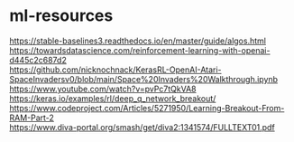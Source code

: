 # ml-resources
https://stable-baselines3.readthedocs.io/en/master/guide/algos.html <br>
https://towardsdatascience.com/reinforcement-learning-with-openai-d445c2c687d2 <br>
https://github.com/nicknochnack/KerasRL-OpenAI-Atari-SpaceInvadersv0/blob/main/Space%20Invaders%20Walkthrough.ipynb <br>
https://www.youtube.com/watch?v=pvPc7tQkVA8 <br>
https://keras.io/examples/rl/deep_q_network_breakout/ <br>
https://www.codeproject.com/Articles/5271950/Learning-Breakout-From-RAM-Part-2 <br>
https://www.diva-portal.org/smash/get/diva2:1341574/FULLTEXT01.pdf <br>
